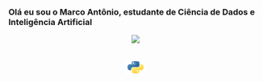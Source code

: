 ### Olá eu sou o Marco Antônio, estudante de Ciência de Dados e Inteligência Artificial

<div align="center">
  <a href="https://github.com/marcoantoniio">
  <img height="180em" src="https://github-readme-stats.vercel.app/api?username=marcoantoniio&show_icons=true&theme=discord_old_blurple&include_all_commits=true&count_private=true"/>
 <!-- <img height="180em" src="https://github-readme-stats.vercel.app/api/top-langs/?username=marcoantoniio&layout=compact&langs_count=7&theme=discord_old_blurple"/>
</div>-->
    
  ##
<img align="center" alt="Rafa-Python" height="30" width="40" src="https://raw.githubusercontent.com/devicons/devicon/master/icons/python/python-original.svg">
